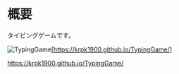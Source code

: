 # 概要
タイピングゲームです。

![TypingGame](https://user-images.githubusercontent.com/72296262/106684887-a4788500-660a-11eb-91f0-5a1395dda56e.gif)[https://krpk1900.github.io/TypingGame/]

https://krpk1900.github.io/TypingGame/
